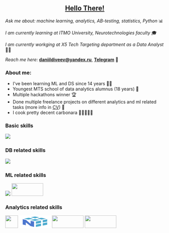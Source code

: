 <div id="greeting" align="center">
  <h2><a href="https://www.youtube.com/watch?v=eaEMSKzqGAg">Hello There!</a></h2>
</div>

*Ask me about: machine learning, analytics, AB-testing, statistics, Python* 📊

*I am currently learning at ITMO University, Neurotechnologies faculty* 🎓

*I am currently workging at X5 Tech Targeting department as a Data Analyst* 👨‍💻

*Reach me here:* **daniildiveev@yandex.ru**, **[Telegram](https://t.me/daniildiveev)** 📮

### About me:
- I've been learning ML and DS since 14 years 👶🏼
- Youngest MTS school of data analytics alumnus (18 years) 🌱
- Multiple hackathons winner 🏆
- Done multiple freelance projects on different analytics and ml related tasks (more info in [CV](https://github.com/daniildiveev/cv/blob/main/CV_Diveev.pdf)) 💸
- I cook pretty decent carbonara 👨🏻‍🍳🇮🇹


<div id="skills", align="left">
<h3> Basic skills</h3>
<img src="https://skillicons.dev/icons?i=git,vim,python,java,bash,linux&theme=light" />
<h3> DB related skills</h3>
<img src="https://skillicons.dev/icons?i=postgres,sqlite,mysql&theme=light" />
<h3> ML related skills</h3>
<img src="https://skillicons.dev/icons?i=tensorflow,pytorch&theme=light"/>
<img  src="https://github.com/valohai/ml-logos/blob/master/scikit-learn.svg" height="40" width="100"/>

<h3> Analytics related skills</h3>
<img  src="https://github.com/valohai/ml-logos/blob/master/scipy.svg" height="40" width="40"/>
<img  src="https://github.com/valohai/ml-logos/blob/master/numpy.svg" height="40" width="100"/>
<img  src="https://github.com/valohai/ml-logos/blob/master/pandas.svg" height="40" width="100"/>
<img  src="https://github.com/valohai/ml-logos/blob/master/spark.svg" height="40" width="100"/>

</div>
